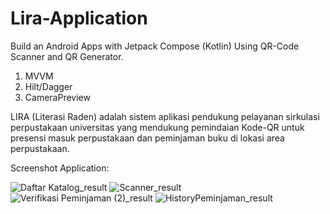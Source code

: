 # Lira-Application
Build an Android Apps with Jetpack Compose (Kotlin) Using QR-Code Scanner and QR Generator.

1. MVVM
2. Hilt/Dagger
3. CameraPreview

LIRA (Literasi Raden) adalah sistem aplikasi pendukung pelayanan sirkulasi perpustakaan universitas yang mendukung pemindaian Kode-QR untuk presensi masuk perpustakaan dan peminjaman buku di lokasi area perpustakaan.

Screenshot Application:

![Daftar Katalog_result](https://user-images.githubusercontent.com/36807013/215050869-8de28ee0-a0d7-448e-b6fb-1096cf9ef54a.png) ![Scanner_result](https://user-images.githubusercontent.com/36807013/215050958-92f0e15f-9ae8-4a3f-aab8-92432c4e7694.png) ![Verifikasi Peminjaman (2)_result](https://user-images.githubusercontent.com/36807013/215051176-1cf8a8a8-306e-4f93-91f3-29b7f21b51db.png) ![HistoryPeminjaman_result](https://user-images.githubusercontent.com/36807013/215051901-4ab44a4d-d106-44e7-93ee-6c88da3bdb98.png)

